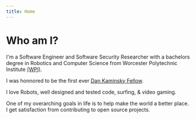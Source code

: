 ```yaml
---
title: Home
---
```


# Who am I?

I'm a Software Engineer and Software Security Researcher with a bachelors degree in Robotics and Computer Science from
Worcester Polytechnic Institute [(WPI)](https://www.wpi.edu/).

I was honnored to be the first ever [Dan Kaminsky Fellow](https://www.darkreading.com/cyber-risk/spotlight-on-first-dan-kaminsky-fellow-jonathan-leitschuh).

I love Robots, well designed and tested code, surfing, & video gaming.

One of my overarching goals in life is to help make the world a better place.
I get satisfaction from contributing to open source projects.
